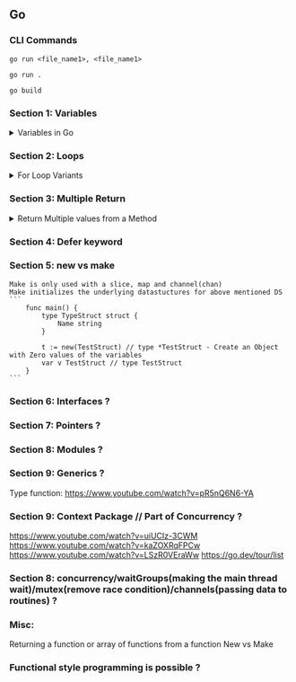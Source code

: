 ## Go

### CLI Commands
```
go run <file_name1>, <file_name1>

go run .

go build 
```
### Section 1: Variables
<details>
<summary>Variables in Go</summary>

- Normal variable
    ```go
    var a int = 10
    ```
- Shorthand
    ```go
    a := 10
    ```
</details>


### Section 2: Loops
<details>
<summary>For Loop Variants</summary>

- Normal For Loop
    ```go
    for i := 0; i < 10; i++ {
        // do something
    }
    ```
- While Loop Style - For Loop
    ```go
    i := 0
    for  i < 10 {
        // do something
        i++
    }
    ```
-  Infinite Loop
    ```go
    for  {
        // do something
    }
   // OR 
    for true  {
        // do something
    }
    ```
</details>


### Section 3: Multiple Return
<details>
<summary>Return Multiple values from a Method</summary>

- Code example
    ```go
    func go() (int error) {
        return 0, nil
    }
  
    func main() {
        i, err := foo()
        if err !=nil {
            panic(err)
        } 
		println(i)
    }
    ```
</details>

### Section 4: Defer keyword

### Section 5: new vs make
    Make is only used with a slice, map and channel(chan)
    Make initializes the underlying datastuctures for above mentioned DS
    ```
        func main() {
            type TypeStruct struct {
                Name string
            }

            t := new(TestStruct) // type *TestStruct - Create an Object with Zero values of the variables
            var v TestStruct // type TestStruct
        }
    ```

### Section 6: Interfaces ?

### Section 7: Pointers ?

### Section 8: Modules ?

### Section 9: Generics ?
Type function: https://www.youtube.com/watch?v=pR5nQ6N6-YA

### Section 9: Context Package // Part of Concurrency ?
https://www.youtube.com/watch?v=uiUCIz-3CWM
https://www.youtube.com/watch?v=kaZOXRqFPCw
https://www.youtube.com/watch?v=LSzR0VEraWw
https://go.dev/tour/list

### Section 8: concurrency/waitGroups(making the main thread wait)/mutex(remove race condition)/channels(passing data to routines) ?

### Misc:
Returning a function or array of functions from a function
New vs Make

### Functional style programming is possible ?

